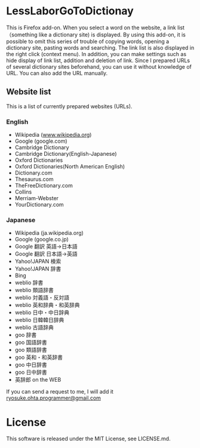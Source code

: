 # LessLaborGoToDictionay
This is Firefox add-on. When you select a word on the website, a link list （something like a dictionary site) is displayed. By using this add-on, it is possible to omit this series of trouble of copying words, opening a dictionary site, pasting words and searching. The link list is also displayed in the right click (context menu). In addition, you can make settings such as hide display of link list, addition and deletion of link. Since I prepared URLs of several dictionary sites beforehand, you can use it without knowledge of URL. You can also add the URL manually.

## Website list
This is a list of currently prepared websites (URLs).

### English
* Wikipedia (www.wikipedia.org)
* Google (google.com)
* Cambridge Dictionary
* Cambridge Dictionary(English-Japanese)
* Oxford Dictionaries
* Oxford Dictionaries(North American English)
* Dictionary.com
* Thesaurus.com
* TheFreeDictionary.com
* Collins
* Merriam-Webster
* YourDictionary.com

### Japanese
* Wikipedia (ja.wikipedia.org)
* Google (google.co.jp)
* Google 翻訳 英語→日本語
* Google 翻訳 日本語→英語
* Yahoo!JAPAN 検索
* Yahoo!JAPAN 辞書
* Bing
* weblio 辞書
* weblio 類語辞書
* weblio 対義語・反対語
* weblio 英和辞典・和英辞典
* weblio 日中・中日辞典
* weblio 日韓韓日辞典
* weblio 古語辞典
* goo 辞書
* goo 国語辞書
* goo 類語辞書
* goo 英和・和英辞書
* goo 中日辞書
* goo 日中辞書
* 英辞郎 on the WEB

If you can send a request to me, I will add it
ryosuke.ohta.programmer@gmail.com

# License
This software is released under the MIT License, see LICENSE.md.
